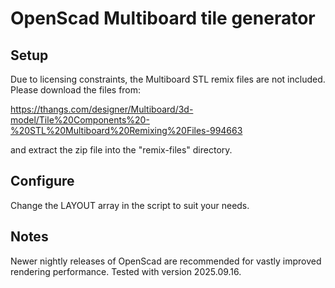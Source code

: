 # OpenScad Multiboard tile generator

## Setup

Due to licensing constraints, the Multiboard STL remix files are not included.  Please download the files from:

https://thangs.com/designer/Multiboard/3d-model/Tile%20Components%20-%20STL%20Multiboard%20Remixing%20Files-994663

and extract the zip file into the "remix-files" directory.


## Configure

Change the LAYOUT array in the script to suit your needs.  


## Notes
Newer nightly releases of OpenScad are recommended for vastly improved rendering performance.  Tested with version 2025.09.16. 




